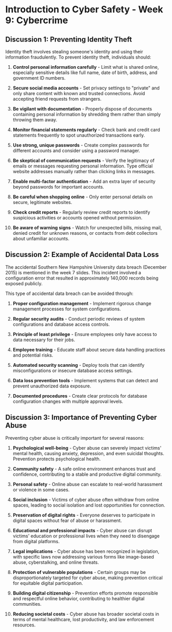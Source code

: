 # Introduction to Cyber Safety - Week 9: Cybercrime

## Discussion 1: Preventing Identity Theft

Identity theft involves stealing someone's identity and using their information fraudulently. To prevent identity theft, individuals should:

1. **Control personal information carefully** - Limit what is shared online, especially sensitive details like full name, date of birth, address, and government ID numbers.

2. **Secure social media accounts** - Set privacy settings to "private" and only share content with known and trusted connections. Avoid accepting friend requests from strangers.

3. **Be vigilant with documentation** - Properly dispose of documents containing personal information by shredding them rather than simply throwing them away.

4. **Monitor financial statements regularly** - Check bank and credit card statements frequently to spot unauthorized transactions early.

5. **Use strong, unique passwords** - Create complex passwords for different accounts and consider using a password manager.

6. **Be skeptical of communication requests** - Verify the legitimacy of emails or messages requesting personal information. Type official website addresses manually rather than clicking links in messages.

7. **Enable multi-factor authentication** - Add an extra layer of security beyond passwords for important accounts.

8. **Be careful when shopping online** - Only enter personal details on secure, legitimate websites.

9. **Check credit reports** - Regularly review credit reports to identify suspicious activities or accounts opened without permission.

10. **Be aware of warning signs** - Watch for unexpected bills, missing mail, denied credit for unknown reasons, or contacts from debt collectors about unfamiliar accounts.

## Discussion 2: Example of Accidental Data Loss

The accidental Southern New Hampshire University data breach (December 2015) is mentioned in the week 7 slides. This incident involved a configuration error that resulted in approximately 140,000 records being exposed publicly.

This type of accidental data breach can be avoided through:

1. **Proper configuration management** - Implement rigorous change management processes for system configurations.

2. **Regular security audits** - Conduct periodic reviews of system configurations and database access controls.

3. **Principle of least privilege** - Ensure employees only have access to data necessary for their jobs.

4. **Employee training** - Educate staff about secure data handling practices and potential risks.

5. **Automated security scanning** - Deploy tools that can identify misconfigurations or insecure database access settings.

6. **Data loss prevention tools** - Implement systems that can detect and prevent unauthorized data exposure.

7. **Documented procedures** - Create clear protocols for database configuration changes with multiple approval levels.

## Discussion 3: Importance of Preventing Cyber Abuse

Preventing cyber abuse is critically important for several reasons:

1. **Psychological well-being** - Cyber abuse can severely impact victims' mental health, causing anxiety, depression, and even suicidal thoughts. Prevention protects psychological health.

2. **Community safety** - A safe online environment enhances trust and confidence, contributing to a stable and productive digital community.

3. **Personal safety** - Online abuse can escalate to real-world harassment or violence in some cases.

4. **Social inclusion** - Victims of cyber abuse often withdraw from online spaces, leading to social isolation and lost opportunities for connection.

5. **Preservation of digital rights** - Everyone deserves to participate in digital spaces without fear of abuse or harassment.

6. **Educational and professional impacts** - Cyber abuse can disrupt victims' education or professional lives when they need to disengage from digital platforms.

7. **Legal implications** - Cyber abuse has been recognized in legislation, with specific laws now addressing various forms like image-based abuse, cyberstalking, and online threats.

8. **Protection of vulnerable populations** - Certain groups may be disproportionately targeted for cyber abuse, making prevention critical for equitable digital participation.

9. **Building digital citizenship** - Prevention efforts promote responsible and respectful online behavior, contributing to healthier digital communities.

10. **Reducing societal costs** - Cyber abuse has broader societal costs in terms of mental healthcare, lost productivity, and law enforcement resources.